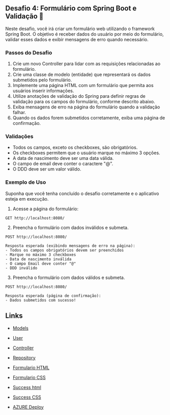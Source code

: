 ## Desafio 4: Formulário com Spring Boot e Validação 🎯

Neste desafio, você irá criar um formulário web utilizando o framework Spring Boot. O objetivo é receber dados do usuário por meio do formulário, validar esses dados e exibir mensagens de erro quando necessário.

### Passos do Desafio

1. Crie um novo Controller para lidar com as requisições relacionadas ao formulário.
2. Crie uma classe de modelo (entidade) que representará os dados submetidos pelo formulário.
3. Implemente uma página HTML com um formulário que permita aos usuários inserir informações.
4. Utilize anotações de validação do Spring para definir regras de validação para os campos do formulário, conforme descrito abaixo.
5. Exiba mensagens de erro na página do formulário quando a validação falhar.
6. Quando os dados forem submetidos corretamente, exiba uma página de confirmação.

### Validações

- Todos os campos, exceto os checkboxes, são obrigatórios.
- Os checkboxes permitem que o usuário marque no máximo 3 opções.
- A data de nascimento deve ser uma data válida.
- O campo de email deve conter o caractere "@".
- O DDD deve ser um valor válido.

### Exemplo de Uso

Suponha que você tenha concluído o desafio corretamente e o aplicativo esteja em execução.

1. Acesse a página do formulário:

```
GET http://localhost:8080/
```

2. Preencha o formulário com dados inválidos e submeta.

```
POST http://localhost:8080/

Resposta esperada (exibindo mensagens de erro na página):
- Todos os campos obrigatórios devem ser preenchidos
- Marque no máximo 3 checkboxes
- Data de nascimento inválida
- O campo Email deve conter "@"
- DDD inválido
```

3. Preencha o formulário com dados válidos e submeta.

```
POST http://localhost:8080/

Resposta esperada (página de confirmação):
- Dados submetidos com sucesso!
```

## Links
- [Models](./src/main/java/pweb2/form/Models/) 
* [User](./src/main/java/pweb2/form/Models/User.java) 
- [Controller](./src/main/java/pweb2/form/Controllers/UserController.java)
- [Repository](./src/main/java/pweb2/form/Respositories/UserRepository.java)
- [Formulario HTML](./src/main/resources/templates/form.html)
- [Formulario CSS](./src/main/resources/static/css/form.css)
- [Success html](./src/main/resources/templates/success.html)
- [Success CSS](./src/main/resources/static/css/success.css)

- [AZURE Deploy](https://form-form.azuremicroservices.io)
